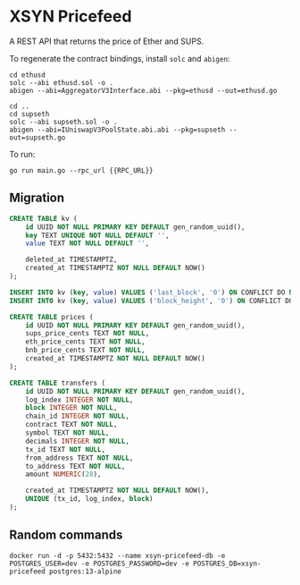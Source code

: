 # XSYN Pricefeed

A REST API that returns the price of Ether and SUPS.

To regenerate the contract bindings, install `solc` and `abigen`:

```
cd ethusd
solc --abi ethusd.sol -o .
abigen --abi=AggregatorV3Interface.abi --pkg=ethusd --out=ethusd.go

cd ..
cd supseth
solc --abi supseth.sol -o .
abigen --abi=IUniswapV3PoolState.abi.abi --pkg=supseth --out=supseth.go
```

To run:

```
go run main.go --rpc_url {{RPC_URL}}
```

## Migration

```sql
CREATE TABLE kv (
    id UUID NOT NULL PRIMARY KEY DEFAULT gen_random_uuid(),
    key TEXT UNIQUE NOT NULL DEFAULT '',
    value TEXT NOT NULL DEFAULT '',

    deleted_at TIMESTAMPTZ,
    created_at TIMESTAMPTZ NOT NULL DEFAULT NOW()
);

INSERT INTO kv (key, value) VALUES ('last_block', '0') ON CONFLICT DO NOTHING;
INSERT INTO kv (key, value) VALUES ('block_height', '0') ON CONFLICT DO NOTHING;

CREATE TABLE prices (
    id UUID NOT NULL PRIMARY KEY DEFAULT gen_random_uuid(),
    sups_price_cents TEXT NOT NULL,
    eth_price_cents TEXT NOT NULL,
    bnb_price_cents TEXT NOT NULL,
    created_at TIMESTAMPTZ NOT NULL DEFAULT NOW()
);

CREATE TABLE transfers (
    id UUID NOT NULL PRIMARY KEY DEFAULT gen_random_uuid(),
    log_index INTEGER NOT NULL,
    block INTEGER NOT NULL,
    chain_id INTEGER NOT NULL,
    contract TEXT NOT NULL,
    symbol TEXT NOT NULL,
    decimals INTEGER NOT NULL,
    tx_id TEXT NOT NULL,
    from_address TEXT NOT NULL,
    to_address TEXT NOT NULL,
    amount NUMERIC(28),

    created_at TIMESTAMPTZ NOT NULL DEFAULT NOW(),
    UNIQUE (tx_id, log_index, block)
);
```

## Random commands

`docker run -d -p 5432:5432 --name xsyn-pricefeed-db -e POSTGRES_USER=dev -e POSTGRES_PASSWORD=dev -e POSTGRES_DB=xsyn-pricefeed postgres:13-alpine`
